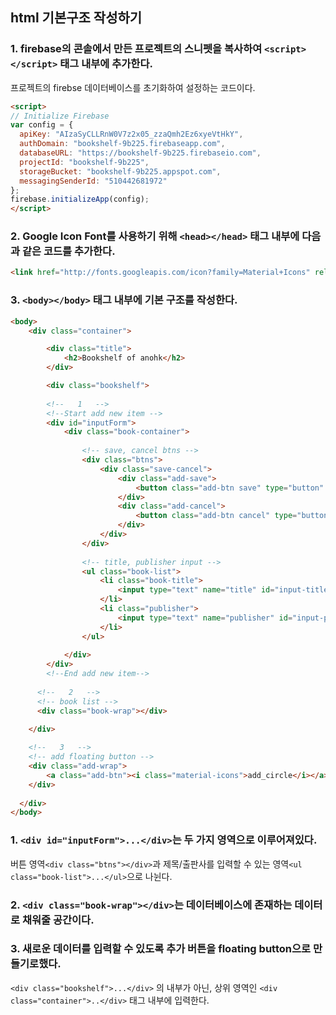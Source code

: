 ## html 기본구조 작성하기

### 1. firebase의 콘솔에서 만든 프로젝트의 스니펫을 복사하여 `<script></script>` 태그 내부에 추가한다.  
프로젝트의 firebse 데이터베이스를 초기화하여 설정하는 코드이다.

```html
<script>
// Initialize Firebase
var config = {
  apiKey: "AIzaSyCLLRnW0V7z2x05_zzaQmh2Ez6xyeVtHkY",
  authDomain: "bookshelf-9b225.firebaseapp.com",
  databaseURL: "https://bookshelf-9b225.firebaseio.com",
  projectId: "bookshelf-9b225",
  storageBucket: "bookshelf-9b225.appspot.com",
  messagingSenderId: "510442681972"
};
firebase.initializeApp(config);
</script>
```

### 2. Google Icon Font를 사용하기 위해 `<head></head>` 태그 내부에 다음과 같은 코드를 추가한다.

```html
<link href="http://fonts.googleapis.com/icon?family=Material+Icons" rel="stylesheet">
```

### 3. `<body></body>` 태그 내부에 기본 구조를 작성한다.


```html
<body>
	<div class="container">

		<div class="title">
			<h2>Bookshelf of anohk</h2>
		</div>

		<div class="bookshelf">
    
		<!--   1   -->
		<!--Start add new item -->
		<div id="inputForm">
			<div class="book-container">
			
				<!-- save, cancel btns -->
				<div class="btns">
					<div class="save-cancel">
						<div class="add-save">
							<button class="add-btn save" type="button" name="button">save</button>
						</div>
						<div class="add-cancel">
							<button class="add-btn cancel" type="button" name="button">cancel</button>
						</div>
					</div>
				</div>
          
				<!-- title, publisher input -->
				<ul class="book-list">
					<li class="book-title">
						<input type="text" name="title" id="input-title" placeholder="Title">
					</li>
					<li class="publisher">
						<input type="text" name="publisher" id="input-publisher" placeholder="Publisher">
					</li>
				</ul>
				
			</div>
		</div>
		<!--End add new item-->
      
      <!--   2   -->
      <!-- book list -->
      <div class="book-wrap"></div>

    </div>
	
	<!--   3   -->
	<!-- add floating button -->
	<div class="add-wrap">
		<a class="add-btn"><i class="material-icons">add_circle</i></a>
	</div>
    
  </div>
</body>
```

### 1. `<div id="inputForm">...</div>`는 두 가지 영역으로 이루어져있다.  
버튼 영역`<div class="btns"></div>`과 제목/출판사를 입력할 수 있는 영역`<ul class="book-list">...</ul>`으로 나뉜다.
### 2. `<div class="book-wrap"></div>`는 데이터베이스에 존재하는 데이터로 채워줄 공간이다.
### 3. 새로운 데이터를 입력할 수 있도록 추가 버튼을 floating button으로 만들기로했다.  
`<div class="bookshelf">...</div>` 의 내부가 아닌, 상위 영역인 `<div class="container">..</div>` 태그 내부에 입력한다.
